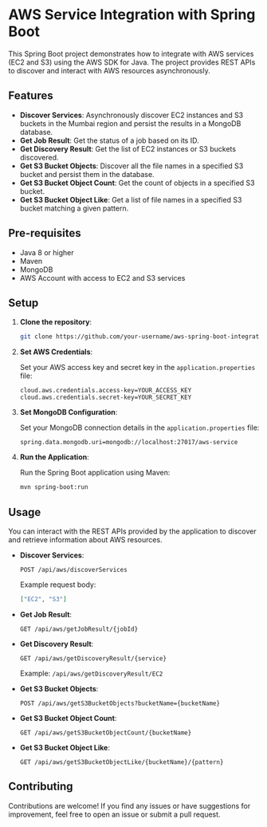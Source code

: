 # AWS Service Integration with Spring Boot

This Spring Boot project demonstrates how to integrate with AWS services (EC2 and S3) using the AWS SDK for Java. The project provides REST APIs to discover and interact with AWS resources asynchronously.

## Features

- **Discover Services**: Asynchronously discover EC2 instances and S3 buckets in the Mumbai region and persist the results in a MongoDB database.
- **Get Job Result**: Get the status of a job based on its ID.
- **Get Discovery Result**: Get the list of EC2 instances or S3 buckets discovered.
- **Get S3 Bucket Objects**: Discover all the file names in a specified S3 bucket and persist them in the database.
- **Get S3 Bucket Object Count**: Get the count of objects in a specified S3 bucket.
- **Get S3 Bucket Object Like**: Get a list of file names in a specified S3 bucket matching a given pattern.

## Pre-requisites

- Java 8 or higher
- Maven
- MongoDB
- AWS Account with access to EC2 and S3 services

## Setup

1. **Clone the repository**:

    ```bash
    git clone https://github.com/your-username/aws-spring-boot-integration.git
    ```

2. **Set AWS Credentials**:

    Set your AWS access key and secret key in the `application.properties` file:

    ```properties
    cloud.aws.credentials.access-key=YOUR_ACCESS_KEY
    cloud.aws.credentials.secret-key=YOUR_SECRET_KEY
    ```

3. **Set MongoDB Configuration**:

    Set your MongoDB connection details in the `application.properties` file:

    ```properties
    spring.data.mongodb.uri=mongodb://localhost:27017/aws-service
    ```

4. **Run the Application**:

    Run the Spring Boot application using Maven:

    ```bash
    mvn spring-boot:run
    ```

## Usage

You can interact with the REST APIs provided by the application to discover and retrieve information about AWS resources.

- **Discover Services**:

    ```http
    POST /api/aws/discoverServices
    ```

    Example request body:

    ```json
    ["EC2", "S3"]
    ```

- **Get Job Result**:

    ```http
    GET /api/aws/getJobResult/{jobId}
    ```

- **Get Discovery Result**:

    ```http
    GET /api/aws/getDiscoveryResult/{service}
    ```

    Example: `/api/aws/getDiscoveryResult/EC2`

- **Get S3 Bucket Objects**:

    ```http
    POST /api/aws/getS3BucketObjects?bucketName={bucketName}
    ```

- **Get S3 Bucket Object Count**:

    ```http
    GET /api/aws/getS3BucketObjectCount/{bucketName}
    ```

- **Get S3 Bucket Object Like**:

    ```http
    GET /api/aws/getS3BucketObjectLike/{bucketName}/{pattern}
    ```

## Contributing

Contributions are welcome! If you find any issues or have suggestions for improvement, feel free to open an issue or submit a pull request.
